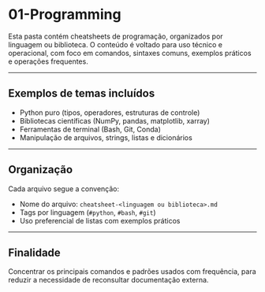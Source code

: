 # 01-Programming

Esta pasta contém cheatsheets de programação, organizados por linguagem ou biblioteca. O conteúdo é voltado para uso técnico e operacional, com foco em comandos, sintaxes comuns, exemplos práticos e operações frequentes.

---

## Exemplos de temas incluídos

- Python puro (tipos, operadores, estruturas de controle)
- Bibliotecas científicas (NumPy, pandas, matplotlib, xarray)
- Ferramentas de terminal (Bash, Git, Conda)
- Manipulação de arquivos, strings, listas e dicionários

---

## Organização

Cada arquivo segue a convenção:

- Nome do arquivo: `cheatsheet-<linguagem ou biblioteca>.md`
- Tags por linguagem (`#python`, `#bash`, `#git`)
- Uso preferencial de listas com exemplos práticos

---

## Finalidade

Concentrar os principais comandos e padrões usados com frequência, para reduzir a necessidade de reconsultar documentação externa.
